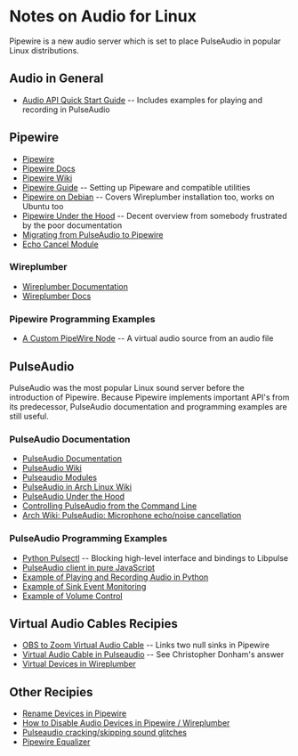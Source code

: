 # Notes on Audio for Linux

Pipewire is a new audio server which is set to place PulseAudio in popular
Linux distributions.

## Audio in General

* [Audio API Quick Start Guide](https://habr.com/en/articles/663352/) -- Includes examples for playing and recording in PulseAudio

## Pipewire

* [Pipewire](https://www.pipewire.org/)
* [Pipewire Docs](https://pipewire.pages.freedesktop.org/pipewire/)
* [Pipewire Wiki](https://gitlab.freedesktop.org/pipewire/pipewire/-/wikis/home)
* [Pipewire Guide](https://github.com/mikeroyal/PipeWire-Guide) -- Setting up Pipeware and compatible utilities
* [Pipewire on Debian](https://pipewire-debian.github.io/pipewire-debian/) -- Covers Wireplumber installation too, works on Ubuntu too
* [Pipewire Under the Hood](https://venam.nixers.net/blog/unix/2021/06/23/pipewire-under-the-hood.html) -- Decent overview from somebody frustrated by the poor documentation
* [Migrating from PulseAudio to Pipewire](https://gitlab.freedesktop.org/pipewire/pipewire/-/wikis/Migrate-PulseAudio)
* [Echo Cancel Module](https://docs.pipewire.org/page_module_echo_cancel.html)

### Wireplumber

* [Wireplumber Documentation](https://pipewire.pages.freedesktop.org/wireplumber/)
* [Wireplumber Docs](https://pipewire.pages.freedesktop.org/wireplumber/index.html)

### Pipewire Programming Examples

* [A Custom PipeWire Node](https://bootlin.com/blog/a-custom-pipewire-node/) -- A virtual audio source from an audio file

## PulseAudio

PulseAudio was the most popular Linux sound server before the introduction of
Pipewire. Because Pipewire implements important API's from its predecessor,
PulseAudio documentation and programming examples are still useful.

### PulseAudio Documentation

* [PulseAudio Documentation](https://www.freedesktop.org/software/pulseaudio/doxygen/index.html)
* [PulseAudio Wiki](https://www.freedesktop.org/wiki/Software/PulseAudio/)
* [Pulseaudio Modules](https://www.freedesktop.org/wiki/Software/PulseAudio/Documentation/User/Modules/)
* [PulseAudio in Arch Linux Wiki](https://wiki.archlinux.org/title/PulseAudio)
* [PulseAudio Under the Hood](https://gavv.net/articles/pulseaudio-under-the-hood/)
* [Controlling PulseAudio from the Command Line](https://www.shallowsky.com/linux/pulseaudio-command-line.html)
* [Arch Wiki: PulseAudio: Microphone echo/noise cancellation](https://wiki.archlinux.org/title/PulseAudio#Microphone_echo/noise_cancellation)

### PulseAudio Programming Examples

* [Python Pulsectl](https://pypi.org/project/pulsectl/) -- Blocking high-level interface and bindings to Libpulse
* [PulseAudio client in pure JavaScript](https://github.com/mscdex/paclient)
* [Example of Playing and Recording Audio in Python](https://askubuntu.com/questions/1398632/how-can-i-fit-python-pyaudio-to-to-virtual-microphone-that-i-created)
* [Example of Sink Event Monitoring](https://gist.github.com/sound-logic/00cf28f83993a2f7199538d281f831ad)
* [Example of Volume Control](https://github.com/andornaut/pavolume/blob/master/pavolume.c)

## Virtual Audio Cables Recipies

* [OBS to Zoom Virtual Audio Cable](https://luke.hsiao.dev/blog/pipewire-virtual-microphone/) -- Links two null sinks in Pipewire
* [Virtual Audio Cable in Pulseaudio](https://unix.stackexchange.com/questions/576785/redirecting-pulseaudio-sink-to-a-virtual-source) -- See Christopher Donham's answer
* [Virtual Devices in Wireplumber](https://gitlab.freedesktop.org/pipewire/pipewire/-/wikis/Virtual-devices)

## Other Recipies

* [Rename Devices in Pipewire](https://unix.stackexchange.com/questions/648666/rename-devices-in-pipewire)
* [How to Disable Audio Devices in Pipewire / Wireplumber](https://gist.github.com/gtirloni/4384f4de6f4d3fda8446b04057ca5f9d)
* [Pulseaudio cracking/skipping sound glitches](https://community.solid-run.com/t/pulseaudio-crackling-skipping-sound-glitches/120)
* [Pipewire Equalizer](https://askubuntu.com/questions/1420560/can-anyone-recommend-a-good-audio-equalizer-for-ubuntu)

